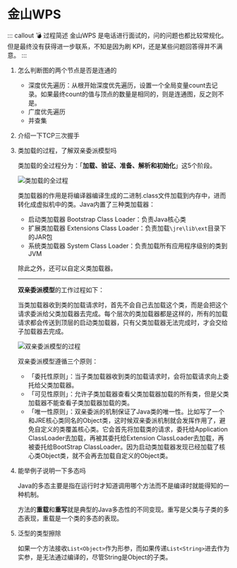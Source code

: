 # 金山WPS

::: callout 💣 过程简述
金山WPS 是电话进行面试的，问的问题也都比较常规化。但是最终没有获得进一步联系，不知是因为刷 KPI，还是某些问题回答得并不满意。
:::

1. 怎么判断图的两个节点是否是连通的

    * 深度优先遍历：从根开始深度优先遍历，设置一个全局变量count去记录。如果最终count的值与顶点的数量是相同的，则是连通图，反之则不是。
    * 广度优先遍历
    * 并查集

2. 介绍一下TCP三次握手
3. 类加载的过程，了解双亲委派模型吗

    类加载的全过程分为：「**加载、验证、准备、解析和初始化**」这5个阶段。

    ![类加载的全过程](https://i.loli.net/2021/01/07/ilxgTsyHKdXJ4a3.png)

    类加载器的作用是将编译器编译生成的二进制.class文件加载到内存中，进而转化成虚拟机中的类。Java内置了三种类加载器：

    * 启动类加载器 Bootstrap Class Loader：负责Java核心类
    * 扩展类加载器 Extensions Class Loader：负责加载`\jre\lib\ext`目录下的JAR包
    * 系统类加载器 System Class Loader：负责加载所有应用程序级别的类到JVM

    除此之外，还可以自定义类加载器。

    ---

    **双亲委派模型**的工作过程如下：

    当类加载器收到类的加载请求时，首先不会自己去加载这个类，而是会把这个请求委派给父类加载器去完成。每个层次的类加载器都是这样的，所有的加载请求都会传送到顶层的启动类加载器，只有父类加载器无法完成时，才会交给子加载器去完成。

    ![双亲委派模型的过程](https://i.loli.net/2021/01/07/PWeOThwsN7BSRck.png)

    双亲委派模型遵循三个原则：

    * 「委托性原则」：当子类加载器收到类的加载请求时，会将加载请求向上委托给父类加载器。
    * 「可见性原则」：允许子类加载器查看父类加载器加载的所有类，但是父类加载器不能查看子类加载器加载的类。
    * 「唯一性原则」：双亲委派的机制保证了Java类的唯一性。比如写了一个和JRE核心类同名的Object类，这时候双亲委派机制就会发挥作用了，避免自定义的类覆盖核心类。它会首先将加载类的请求，委托给Application ClassLoader去加载，再被其委托给Extension ClassLoader去加载，再被委托给BootStrap ClassLoader。因为启动类加载器发现已经加载了核心类Object类，就不会再去加载自定义的Object类。

4. 能举例子说明一下多态吗

    Java的多态主要是指在运行时才知道调用哪个方法而不是编译时就能得知的一种机制。

    方法的**重载**和**重写**就是典型的Java多态性的不同变现。重写是父类与子类的多态表现，重载是一个类的多态的表现。

5. 泛型的类型擦除

    如果一个方法接收`List<Object>`作为形参，而如果传递`List<String>`进去作为实参，是无法通过编译的，尽管String是Object的子类。